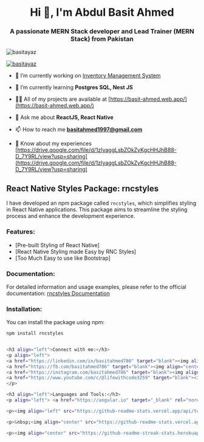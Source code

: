 <h1 align="center">Hi 👋, I'm Abdul Basit Ahmed</h1>
<h3 align="center">A passionate MERN Stack developer and Lead Trainer (MERN Stack) from Pakistan</h3>

<p align="left"> <img src="https://komarev.com/ghpvc/?username=basitayaz&label=Profile%20views&color=0e75b6&style=flat" alt="basitayaz" /> </p>

<p align="left"> <a href="https://github.com/ryo-ma/github-profile-trophy"><img src="https://github-profile-trophy.vercel.app/?username=basitayaz" alt="basitayaz" /></a> </p>

- 🔭 I’m currently working on [Inventory Management System](https://mubashircurtainrecept.web.app/)

- 🌱 I’m currently learning **Postgres SQL, Nest JS**

- 👨‍💻 All of my projects are available at [https://basit-ahmed.web.app/](https://basit-ahmed.web.app/)

- 💬 Ask me about **ReactJS, React Native**

- 📫 How to reach me **basitahmed1997@gmail.com**

- 📄 Know about my experiences [https://drive.google.com/file/d/1zIyaggLsbZOkZyKgcHHJhB88-D_7Y9RL/view?usp=sharing](https://drive.google.com/file/d/1zIyaggLsbZOkZyKgcHHJhB88-D_7Y9RL/view?usp=sharing)

## React Native Styles Package: rncstyles

I have developed an npm package called `rncstyles`, which simplifies styling in React Native applications. This package aims to streamline the styling process and enhance the development experience.

### Features:

- [Pre-built Styling of React Native]
- [React Native Styling made Easy by RNC Styles]
- [Too Much Easy to use like Bootstrap]

### Documentation:

For detailed information and usage examples, please refer to the official documentation: [rncstyles Documentation](https://rncstyles.com/)

### Installation:

You can install the package using npm:

```bash
npm install rncstyles


<h3 align="left">Connect with me:</h3>
<p align="left">
<a href="https://linkedin.com/in/basitahmed786" target="blank"><img align="center" src="https://raw.githubusercontent.com/rahuldkjain/github-profile-readme-generator/master/src/images/icons/Social/linked-in-alt.svg" alt="basitahmed786" height="30" width="40" /></a>
<a href="https://fb.com/basitahmed786" target="blank"><img align="center" src="https://raw.githubusercontent.com/rahuldkjain/github-profile-readme-generator/master/src/images/icons/Social/facebook.svg" alt="basitahmed786" height="30" width="40" /></a>
<a href="https://instagram.com/basitahmed786" target="blank"><img align="center" src="https://raw.githubusercontent.com/rahuldkjain/github-profile-readme-generator/master/src/images/icons/Social/instagram.svg" alt="basitahmed786" height="30" width="40" /></a>
<a href="https://www.youtube.com/c/@lifewithcode3259" target="blank"><img align="center" src="https://raw.githubusercontent.com/rahuldkjain/github-profile-readme-generator/master/src/images/icons/Social/youtube.svg" alt="@lifewithcode3259" height="30" width="40" /></a>
</p>

<h3 align="left">Languages and Tools:</h3>
<p align="left"> <a href="https://angular.io" target="_blank" rel="noreferrer"> <img src="https://angular.io/assets/images/logos/angular/angular.svg" alt="angular" width="40" height="40"/> </a> <a href="https://getbootstrap.com" target="_blank" rel="noreferrer"> <img src="https://raw.githubusercontent.com/devicons/devicon/master/icons/bootstrap/bootstrap-plain-wordmark.svg" alt="bootstrap" width="40" height="40"/> </a> <a href="https://expressjs.com" target="_blank" rel="noreferrer"> <img src="https://raw.githubusercontent.com/devicons/devicon/master/icons/express/express-original-wordmark.svg" alt="express" width="40" height="40"/> </a> <a href="https://www.figma.com/" target="_blank" rel="noreferrer"> <img src="https://www.vectorlogo.zone/logos/figma/figma-icon.svg" alt="figma" width="40" height="40"/> </a> <a href="https://firebase.google.com/" target="_blank" rel="noreferrer"> <img src="https://www.vectorlogo.zone/logos/firebase/firebase-icon.svg" alt="firebase" width="40" height="40"/> </a> <a href="https://www.gatsbyjs.com/" target="_blank" rel="noreferrer"> <img src="https://www.vectorlogo.zone/logos/gatsbyjs/gatsbyjs-icon.svg" alt="gatsby" width="40" height="40"/> </a> <a href="https://developer.mozilla.org/en-US/docs/Web/JavaScript" target="_blank" rel="noreferrer"> <img src="https://raw.githubusercontent.com/devicons/devicon/master/icons/javascript/javascript-original.svg" alt="javascript" width="40" height="40"/> </a> <a href="https://www.mongodb.com/" target="_blank" rel="noreferrer"> <img src="https://raw.githubusercontent.com/devicons/devicon/master/icons/mongodb/mongodb-original-wordmark.svg" alt="mongodb" width="40" height="40"/> </a> <a href="https://nextjs.org/" target="_blank" rel="noreferrer"> <img src="https://cdn.worldvectorlogo.com/logos/nextjs-2.svg" alt="nextjs" width="40" height="40"/> </a> <a href="https://nodejs.org" target="_blank" rel="noreferrer"> <img src="https://raw.githubusercontent.com/devicons/devicon/master/icons/nodejs/nodejs-original-wordmark.svg" alt="nodejs" width="40" height="40"/> </a> <a href="https://www.postgresql.org" target="_blank" rel="noreferrer"> <img src="https://raw.githubusercontent.com/devicons/devicon/master/icons/postgresql/postgresql-original-wordmark.svg" alt="postgresql" width="40" height="40"/> </a> <a href="https://reactjs.org/" target="_blank" rel="noreferrer"> <img src="https://raw.githubusercontent.com/devicons/devicon/master/icons/react/react-original-wordmark.svg" alt="react" width="40" height="40"/> </a> <a href="https://reactnative.dev/" target="_blank" rel="noreferrer"> <img src="https://reactnative.dev/img/header_logo.svg" alt="reactnative" width="40" height="40"/> </a> <a href="https://www.typescriptlang.org/" target="_blank" rel="noreferrer"> <img src="https://raw.githubusercontent.com/devicons/devicon/master/icons/typescript/typescript-original.svg" alt="typescript" width="40" height="40"/> </a> </p>

<p><img align="left" src="https://github-readme-stats.vercel.app/api/top-langs?username=basitayaz&show_icons=true&locale=en&layout=compact" alt="basitayaz" /></p>

<p>&nbsp;<img align="center" src="https://github-readme-stats.vercel.app/api?username=basitayaz&show_icons=true&locale=en" alt="basitayaz" /></p>

<p><img align="center" src="https://github-readme-streak-stats.herokuapp.com/?user=basitayaz&" alt="basitayaz" /></p>

